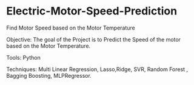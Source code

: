 # Electric-Motor-Speed-Prediction
Find Motor Speed based on the Motor Temperature

Objective: The goal of the Project is to Predict the Speed of the motor based on the Motor Temperature.

Tools: Python 

Techniques: Multi Linear Regression, Lasso,Ridge, SVR, Random Forest , Bagging Boosting, MLPRegressor.
